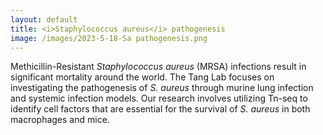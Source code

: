 ```yaml
---
layout: default
title: <i>Staphylococcus aureus</i> pathogenesis
image: /images/2023-5-18-Sa pathogenesis.png
---
```



Methicillin-Resistant <i>Staphylococcus aureus</i> (MRSA) infections result in significant mortality around the world. The Tang Lab focuses on investigating the pathogenesis of <i>S. aureus</i> through murine lung infection and systemic infection models. Our research involves utilizing Tn-seq to identify cell factors that are essential for the survival of <i>S. aureus</i> in both macrophages and mice.

